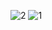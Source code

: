 ![2](https://github.com/prarthana-v/Indicator-pr/assets/131654472/9b5dc9ad-0031-44ff-87d7-955cb878b4e1)
![1](https://github.com/prarthana-v/Indicator-pr/assets/131654472/63102d5a-c61f-4411-aa24-101d5913cd62)

